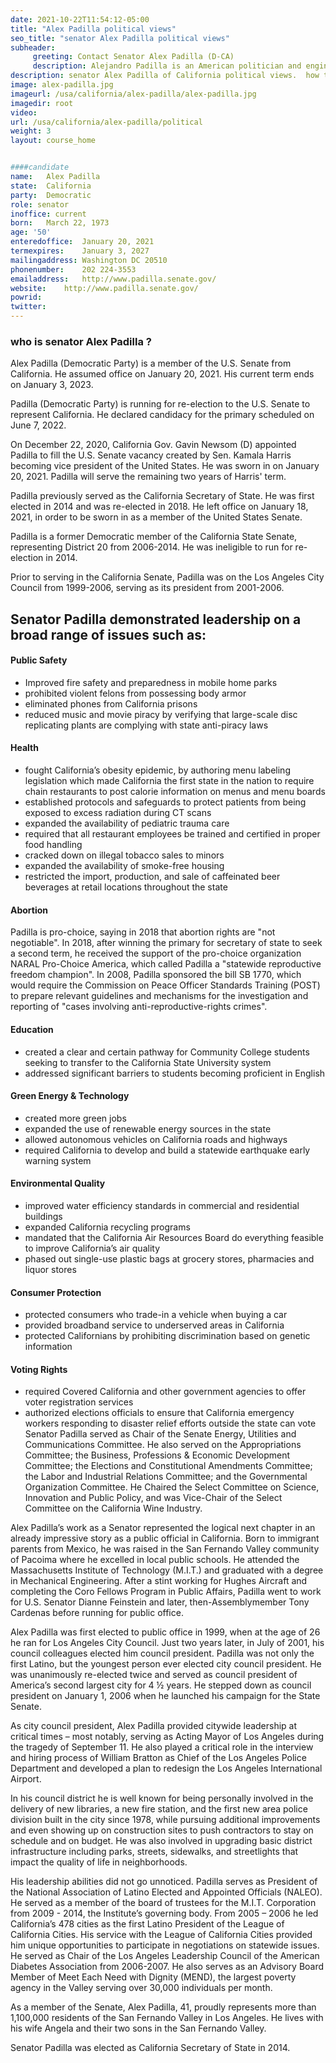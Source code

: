 ```yaml
---
date: 2021-10-22T11:54:12-05:00
title: "Alex Padilla political views"
seo_title: "senator Alex Padilla political views"
subheader:
     greeting: Contact Senator Alex Padilla (D-CA)
     description: Alejandro Padilla is an American politician and engineer serving as the junior United States senator from California since 2021. A member of the Democratic Party, Padilla served as the 32nd secretary of state of California from 2015 to 2021.
description: senator Alex Padilla of California political views.  how to  Contact Senator Alex Padilla includes email address, phone number, and mailing address.
image: alex-padilla.jpg
imageurl: /usa/california/alex-padilla/alex-padilla.jpg
imagedir: root
video: 
url: /usa/california/alex-padilla/political
weight: 3
layout: course_home


####candidate
name:	Alex Padilla
state:	California
party:	Democratic
role: senator
inoffice: current
born:	March 22, 1973
age: '50'
enteredoffice:	January 20, 2021
termexpires:	January 3, 2027 
mailingaddress: Washington DC 20510
phonenumber:	202 224-3553
emailaddress:	http://www.padilla.senate.gov/
website:	http://www.padilla.senate.gov/
powrid:
twitter: 
---
```

### who is  senator Alex Padilla ?
Alex Padilla (Democratic Party) is a member of the U.S. Senate from California. He assumed office on January 20, 2021. His current term ends on January 3, 2023.

Padilla (Democratic Party) is running for re-election to the U.S. Senate to represent California. He declared candidacy for the primary scheduled on June 7, 2022.

On December 22, 2020, California Gov. Gavin Newsom (D) appointed Padilla to fill the U.S. Senate vacancy created by Sen. Kamala Harris becoming vice president of the United States. He was sworn in on January 20, 2021. Padilla will serve the remaining two years of Harris' term.

Padilla previously served as the California Secretary of State. He was first elected in 2014 and was re-elected in 2018. He left office on January 18, 2021, in order to be sworn in as a member of the United States Senate.

Padilla is a former Democratic member of the California State Senate, representing District 20 from 2006-2014. He was ineligible to run for re-election in 2014.

Prior to serving in the California Senate, Padilla was on the Los Angeles City Council from 1999-2006, serving as its president from 2001-2006.

## Senator Padilla demonstrated leadership on a broad range of issues such as:

#### Public Safety
* Improved fire safety and preparedness in mobile home parks
* prohibited violent felons from possessing body armor
* eliminated phones from California prisons
* reduced music and movie piracy by verifying that large-scale disc replicating plants are complying with state anti-piracy laws

#### Health
* fought California’s obesity epidemic, by authoring menu labeling legislation which made California the first state in the nation to require chain restaurants to post calorie information on menus and menu boards
* established protocols and safeguards to protect patients from being exposed to excess radiation during CT scans
* expanded the availability of pediatric trauma care
* required that all restaurant employees be trained and certified in proper food handling
* cracked down on illegal tobacco sales to minors
* expanded the availability of smoke-free housing
* restricted the import, production, and sale of caffeinated beer beverages at retail locations throughout the state

#### Abortion
Padilla is pro-choice, saying in 2018 that abortion rights are "not negotiable". In 2018, after winning the primary for secretary of state to seek a second term, he received the support of the pro-choice organization NARAL Pro-Choice America, which called Padilla a "statewide reproductive freedom champion". In 2008, Padilla sponsored the bill SB 1770, which would require the Commission on Peace Officer Standards Training (POST) to prepare relevant guidelines and mechanisms for the investigation and reporting of "cases involving anti-reproductive-rights crimes".

#### Education
* created a clear and certain pathway for Community College students seeking to transfer to the California State University system
* addressed significant barriers to students becoming proficient in English

#### Green Energy & Technology
* created more green jobs
* expanded the use of renewable energy sources in the state
* allowed autonomous vehicles on California roads and highways
* required California to develop and build a statewide earthquake early warning system

#### Environmental Quality
* improved water efficiency standards in commercial and residential buildings
* expanded California recycling programs
* mandated that the California Air Resources Board do everything feasible to improve California’s air quality
* phased out single-use plastic bags at grocery stores, pharmacies and liquor stores

#### Consumer Protection
* protected consumers who trade-in a vehicle when buying a car
* provided broadband service to underserved areas in California
* protected Californians by prohibiting discrimination based on genetic information

#### Voting Rights
* required Covered California and other government agencies to offer voter registration services
* authorized elections officials to ensure that California emergency workers responding to disaster relief efforts outside the state can vote
Senator Padilla served as Chair of the Senate Energy, Utilities and Communications Committee.  He also served on the Appropriations Committee; the Business, Professions & Economic Development Committee; the Elections and Constitutional Amendments Committee; the Labor and Industrial Relations Committee; and the Governmental Organization Committee. He Chaired the Select Committee on Science, Innovation and Public Policy, and was Vice-Chair of the Select Committee on the California Wine Industry.

Alex Padilla’s work as a Senator represented the logical next chapter in an already impressive story as a public official in California.  Born to immigrant parents from Mexico, he was raised in the San Fernando Valley community of Pacoima where he excelled in local public schools. He attended the Massachusetts Institute of Technology (M.I.T.) and graduated with a degree in Mechanical Engineering. After a stint working for Hughes Aircraft and completing the Coro Fellows Program in Public Affairs, Padilla went to work for U.S. Senator Dianne Feinstein and later, then-Assemblymember Tony Cardenas before running for public office.

Alex Padilla was first elected to public office in 1999, when at the age of 26 he ran for Los Angeles City Council. Just two years later, in July of 2001, his council colleagues elected him council president. Padilla was not only the first Latino, but the youngest person ever elected city council president. He was unanimously re-elected twice and served as council president of America’s second largest city for 4 ½ years. He stepped down as council president on January 1, 2006 when he launched his campaign for the State Senate.

As city council president, Alex Padilla provided citywide leadership at critical times – most notably, serving as Acting Mayor of Los Angeles during the tragedy of September 11.  He also played a critical role in the interview and hiring process of William Bratton as Chief of the Los Angeles Police Department and developed a plan to redesign the Los Angeles International Airport.

In his council district he is well known for being personally involved in the delivery of new libraries, a new fire station, and the first new area police division built in the city since 1978, while pursuing additional improvements and even showing up on construction sites to push contractors to stay on schedule and on budget. He was also involved in upgrading basic district infrastructure including parks, streets, sidewalks, and streetlights that impact the quality of life in neighborhoods.

His leadership abilities did not go unnoticed.  Padilla serves as President of the National Association of Latino Elected and Appointed Officials (NALEO).  He served as a member of the board of trustees for the M.I.T. Corporation from 2009 - 2014, the Institute’s governing body.  From 2005 – 2006 he led California’s 478 cities as the first Latino President of the League of California Cities. His service with the League of California Cities provided him unique opportunities to participate in negotiations on statewide issues. He served as Chair of the Los Angeles Leadership Council of the American Diabetes Association from 2006-2007.  He also serves as an Advisory Board Member of Meet Each Need with Dignity (MEND), the largest poverty agency in the Valley serving over 30,000 individuals per month.

As a member of the Senate, Alex Padilla, 41, proudly represents more than 1,100,000 residents of the San Fernando Valley in Los Angeles. He lives with his wife Angela and their two sons in the San Fernando Valley.

Senator Padilla was elected as California Secretary of State in 2014.